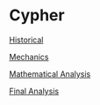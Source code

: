 # Cypher

[Historical](Historical.md)

[Mechanics](Mechanics.md)

[Mathematical Analysis](mathAnalysis.md)

[Final Analysis](https://github.com/PearlJain12/Cypher/blob/main/Final-Analysis.md)


